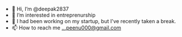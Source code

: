 - 👋 Hi, I’m @deepak2837
- 👀 I’m interested in entreprenurship 
- 🌱 I had been working on my startup, but I've recently taken a break.
- 📫 How to reach me ...peenu000@gmail.com

<!---
deepak2837/deepak2837 is a ✨ special ✨ repository because its `README.md` (this file) appears on your GitHub profile.
You can click the Preview link to take a look at your changes.
--->
